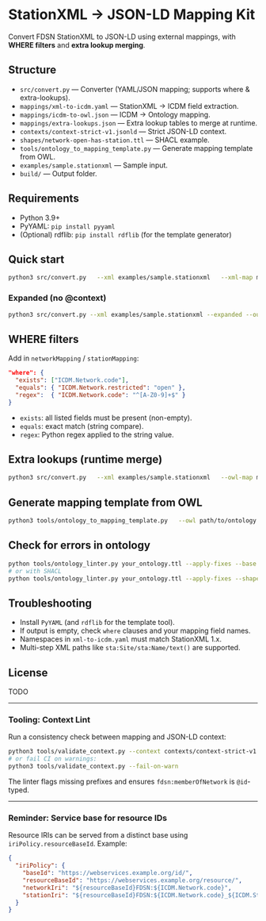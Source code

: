 # StationXML → JSON-LD Mapping Kit 

Convert FDSN StationXML to JSON-LD using external mappings, with **WHERE filters** and **extra lookup merging**.

## Structure
- `src/convert.py` — Converter (YAML/JSON mapping; supports where & extra-lookups).
- `mappings/xml-to-icdm.yaml` — StationXML → ICDM field extraction.
- `mappings/icdm-to-owl.json` — ICDM → Ontology mapping.
- `mappings/extra-lookups.json` — Extra lookup tables to merge at runtime.
- `contexts/context-strict-v1.jsonld` — Strict JSON-LD context.
- `shapes/network-open-has-station.ttl` — SHACL example.
- `tools/ontology_to_mapping_template.py` — Generate mapping template from OWL.
- `examples/sample.stationxml` — Sample input.
- `build/` — Output folder.

## Requirements
- Python 3.9+
- PyYAML: `pip install pyyaml`
- (Optional) rdflib: `pip install rdflib` (for the template generator)

## Quick start
```bash
python3 src/convert.py   --xml examples/sample.stationxml   --xml-map mappings/xml-to-icdm.yaml   --owl-map mappings/icdm-to-owl.json   --context contexts/context-strict-v1.jsonld   --out build/output.jsonld
```

### Expanded (no @context)
```bash
python3 src/convert.py --xml examples/sample.stationxml --expanded --out build/output-expanded.jsonld
```

## WHERE filters
Add in `networkMapping` / `stationMapping`:
```json
"where": {
  "exists": ["ICDM.Network.code"],
  "equals": { "ICDM.Network.restricted": "open" },
  "regex":  { "ICDM.Network.code": "^[A-Z0-9]+$" }
}
```
- `exists`: all listed fields must be present (non-empty).
- `equals`: exact match (string compare).
- `regex`: Python regex applied to the string value.

## Extra lookups (runtime merge)
```bash
python3 src/convert.py   --xml examples/sample.stationxml   --owl-map mappings/icdm-to-owl.json   --extra-lookups mappings/extra-lookups.json   --out build/output.jsonld
```

## Generate mapping template from OWL
```bash
python3 tools/ontology_to_mapping_template.py   --owl path/to/ontology.ttl   --base-id https://webservices.example.org/id/   --out mappings/icdm-to-owl.template.json   --sparql-where-out tools/where-templates.sparql
```

## Check for errors in ontology
```bash
python tools/ontology_linter.py your_ontology.ttl --apply-fixes --base https://example.org/ontology/
# or with SHACL
python tools/ontology_linter.py your_ontology.ttl --apply-fixes --shapes shapes.ttl
```

## Troubleshooting
- Install `PyYAML` (and `rdflib` for the template tool).
- If output is empty, check `where` clauses and your mapping field names.
- Namespaces in `xml-to-icdm.yaml` must match StationXML 1.x.
- Multi-step XML paths like `sta:Site/sta:Name/text()` are supported.

## License
TODO

---
### Tooling: Context Lint
Run a consistency check between mapping and JSON-LD context:
```bash
python3 tools/validate_context.py --context contexts/context-strict-v1.jsonld --mapping mappings/icdm-to-owl.json
# or fail CI on warnings:
python3 tools/validate_context.py --fail-on-warn
```
The linter flags missing prefixes and ensures `fdsn:memberOfNetwork` is `@id`-typed.

---
### Reminder: Service base for resource IDs
Resource IRIs can be served from a distinct base using `iriPolicy.resourceBaseId`.
Example:
```json
{
  "iriPolicy": {
    "baseId": "https://webservices.example.org/id/",
    "resourceBaseId": "https://webservices.example.org/resource/",
    "networkIri": "${resourceBaseId}FDSN:${ICDM.Network.code}",
    "stationIri": "${resourceBaseId}FDSN:${ICDM.Network.code}_${ICDM.Station.code}"
  }
}
```

